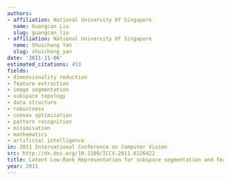 ```yaml
---
authors:
- affiliation: National University Of Singapore
  name: Guangcan Liu
  slug: guangcan_liu
- affiliation: National University Of Singapore
  name: Shuicheng Yan
  slug: shuicheng_yan
date: '2011-11-06'
estimated_citations: 453
fields:
- dimensionality reduction
- feature extraction
- image segmentation
- subspace topology
- data structure
- robustness
- convex optimization
- pattern recognition
- minimisation
- mathematics
- artificial intelligence
in: 2011 International Conference on Computer Vision
src: http://dx.doi.org/10.1109/ICCV.2011.6126422
title: Latent Low-Rank Representation for subspace segmentation and feature extraction
year: 2011
---
```

